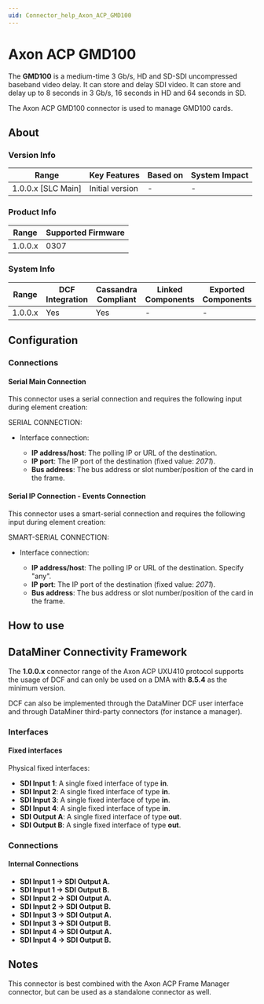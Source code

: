 ```yaml
---
uid: Connector_help_Axon_ACP_GMD100
---
```


# Axon ACP GMD100

The **GMD100** is a medium-time 3 Gb/s, HD and SD-SDI uncompressed baseband video delay. It can store and delay SDI video. It can store and delay up to 8 seconds in 3 Gb/s, 16 seconds in HD and 64 seconds in SD.

The Axon ACP GMD100 connector is used to manage GMD100 cards.

## About

### Version Info

| Range                | Key Features     | Based on     | System Impact     |
|----------------------|------------------|--------------|-------------------|
| 1.0.0.x [SLC Main]   | Initial version  | -            | -                 |

### Product Info

| Range     | Supported Firmware     |
|-----------|------------------------|
| 1.0.0.x   | 0307                   |

### System Info

| Range     | DCF Integration     | Cassandra Compliant     | Linked Components     | Exported Components     |
|-----------|---------------------|-------------------------|-----------------------|-------------------------|
| 1.0.0.x   | Yes                 | Yes                     | -                     | -                       |

## Configuration

### Connections

#### Serial Main Connection

This connector uses a serial connection and requires the following input during element creation:

SERIAL CONNECTION:

- Interface connection:

  - **IP address/host**: The polling IP or URL of the destination.
  - **IP port**: The IP port of the destination (fixed value: *2071*).
  - **Bus address**: The bus address or slot number/position of the card in the frame.

#### Serial IP Connection - Events Connection

This connector uses a smart-serial connection and requires the following input during element creation:

SMART-SERIAL CONNECTION:

- Interface connection:

  - **IP address/host**: The polling IP or URL of the destination. Specify "any".
  - **IP port**: The IP port of the destination (fixed value: *2071*).
  - **Bus address**: The bus address or slot number/position of the card in the frame.

## How to use

## DataMiner Connectivity Framework

The **1.0.0.x** connector range of the Axon ACP UXU410 protocol supports the usage of DCF and can only be used on a DMA with **8.5.4** as the minimum version.

DCF can also be implemented through the DataMiner DCF user interface and through DataMiner third-party connectors (for instance a manager).

### Interfaces

#### Fixed interfaces

Physical fixed interfaces:

- **SDI Input 1**: A single fixed interface of type **in**.
- **SDI Input 2**: A single fixed interface of type **in**.
- **SDI Input 3**: A single fixed interface of type **in**.
- **SDI Input 4**: A single fixed interface of type **in**.
- **SDI Output A**: A single fixed interface of type **out**.
- **SDI Output B**: A single fixed interface of type **out**.

### Connections

#### Internal Connections

- **SDI Input 1 -\> SDI Output A.**
- **SDI Input 1 -\> SDI Output B.**
- **SDI Input 2 -\> SDI Output A.**
- **SDI Input 2 -\> SDI Output B.**
- **SDI Input 3 -\> SDI Output A.**
- **SDI Input 3 -\> SDI Output B.**
- **SDI Input 4 -\> SDI Output A.**
- **SDI Input 4 -\> SDI Output B.**

## Notes

This connector is best combined with the Axon ACP Frame Manager connector, but can be used as a standalone connector as well.

